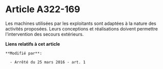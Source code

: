 # Article A322-169

Les machines utilisées par les exploitants sont adaptées à la nature des activités proposées. Leurs conceptions et
réalisations doivent permettre l'intervention des secours extérieurs.

**Liens relatifs à cet article**

	**Modifié par**:

	  - Arrêté du 25 mars 2016 - art. 1
